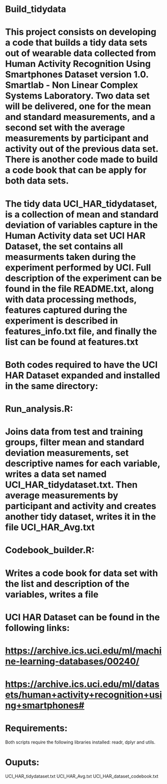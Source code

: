 # Build_tidydata
# This project consists on developing a code that builds a tidy data sets out of wearable data collected from Human Activity Recognition Using Smartphones Dataset version 1.0. Smartlab - Non Linear Complex Systems Laboratory. Two data set will be delivered, one for the mean and standard measurements, and a second set with the average measurements by participant and activity out of the previous data set. There is another code made to build a code book that can be apply for both data sets.

# The tidy data UCI_HAR_tidydataset, is a collection of mean and standard deviation of variables capture in the Human Activity data set UCI HAR Dataset, the set contains all measurments taken during the experiment performed by UCI. Full description of the experiment can be found in the file README.txt, along with data processing methods, features captured during the experiment is described in features_info.txt file, and finally the list can be found at features.txt 
# Both codes required to have the UCI HAR Dataset expanded and installed in the same directory:
# Run_analysis.R:
# Joins data from test and training groups, filter mean and standard deviation measurements, set descriptive names for each variable, writes a data set named    UCI_HAR_tidydataset.txt. Then average measurements by participant and activity and creates another tidy dataset, writes it in the file UCI_HAR_Avg.txt

  
# Codebook_builder.R:
# Writes a code book for data set with the list and description of the variables, writes a file 
# UCI HAR Dataset can be found in the following links:
# https://archive.ics.uci.edu/ml/machine-learning-databases/00240/
# https://archive.ics.uci.edu/ml/datasets/human+activity+recognition+using+smartphones#
#
# Requirements:
Both scripts require the following libraries installed: readr, dplyr and utils.
# Ouputs:
UCI_HAR_tidydataset.txt
UCI_HAR_Avg.txt
UCI_HAR_dataset_codebook.txt

